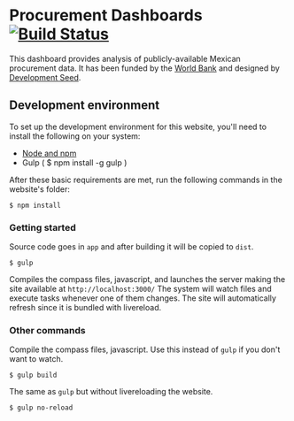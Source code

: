 # Procurement Dashboards [![Build Status](https://magnum.travis-ci.com/developmentseed/procurement-dashboards.svg?token=Ns1LRJH6eWb8X2DgdBto&branch=master)](https://magnum.travis-ci.com/developmentseed/procurement-dashboards)

This dashboard provides analysis of publicly-available Mexican procurement data. It has been funded by the [World Bank](http://www.worldbank.org/) and designed by [Development Seed](https://developmentseed.org/).

## Development environment
To set up the development environment for this website, you'll need to install the following on your system:

- [Node and npm](http://nodejs.org/)
- Gulp ( $ npm install -g gulp )

After these basic requirements are met, run the following commands in the website's folder:
```
$ npm install
```

### Getting started

Source code goes in `app` and after building it will be copied to `dist`.

```
$ gulp
```
Compiles the compass files, javascript, and launches the server making the site available at `http://localhost:3000/`
The system will watch files and execute tasks whenever one of them changes.
The site will automatically refresh since it is bundled with livereload.

### Other commands
Compile the compass files, javascript. Use this instead of ```gulp``` if you don't want to watch.
```
$ gulp build
```

The same as `gulp` but without livereloading the website.
```
$ gulp no-reload
```
